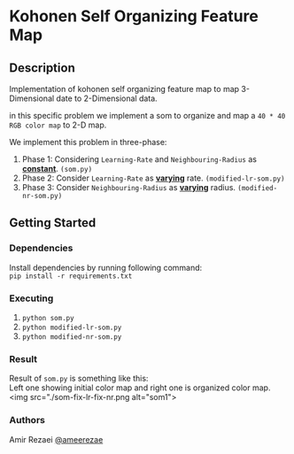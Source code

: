 # Kohonen Self Organizing Feature Map

## Description
Implementation of kohonen self organizing feature map to map 3-Dimensional date to 2-Dimensional data.

in this specific problem we implement a som to organize and map a `40 * 40 RGB color map`  to 2-D map.

We implement this problem in three-phase:
1. Phase 1: Considering `Learning-Rate` and `Neighbouring-Radius` as <ins>**constant**</ins>. `(som.py)`
2. Phase 2: Consider `Learning-Rate` as <ins>**varying**</ins> rate. `(modified-lr-som.py)`
3. Phase 3: Consider `Neighbouring-Radius` as <ins>**varying**</ins> radius. `(modified-nr-som.py)`

## Getting Started
### Dependencies
Install dependencies by running following command:
\
```pip install -r requirements.txt```
### Executing
1. ```python som.py```
2. `python modified-lr-som.py`
3. `python modified-nr-som.py`
### Result
Result of `som.py` is something like this:
\
Left one showing initial color map and right one is organized color map.
\
<img src="./som-fix-lr-fix-nr.png alt="som1"> 

### Authors
Amir Rezaei [@ameerezae](https://github.com/ameerezae)
